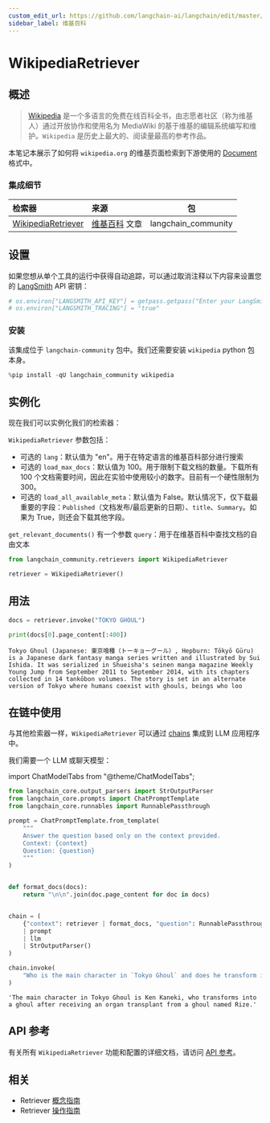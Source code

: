 ```yaml
---
custom_edit_url: https://github.com/langchain-ai/langchain/edit/master/docs/docs/integrations/retrievers/wikipedia.ipynb
sidebar_label: 维基百科
---
```


# WikipediaRetriever

## 概述
>[Wikipedia](https://wikipedia.org/) 是一个多语言的免费在线百科全书，由志愿者社区（称为维基人）通过开放协作和使用名为 MediaWiki 的基于维基的编辑系统编写和维护。`Wikipedia` 是历史上最大的、阅读量最高的参考作品。

本笔记本展示了如何将 `wikipedia.org` 的维基页面检索到下游使用的 [Document](https://api.python.langchain.com/en/latest/documents/langchain_core.documents.base.Document.html) 格式中。

### 集成细节

| 检索器 | 来源 | 包 |
| :--- | :--- | :---: |
[WikipediaRetriever](https://api.python.langchain.com/en/latest/retrievers/langchain_community.retrievers.wikipedia.WikipediaRetriever.html) | [维基百科](https://www.wikipedia.org/) 文章 | langchain_community |

## 设置
如果您想从单个工具的运行中获得自动追踪，可以通过取消注释以下内容来设置您的 [LangSmith](https://docs.smith.langchain.com/) API 密钥：


```python
# os.environ["LANGSMITH_API_KEY"] = getpass.getpass("Enter your LangSmith API key: ")
# os.environ["LANGSMITH_TRACING"] = "true"
```

### 安装

该集成位于 `langchain-community` 包中。我们还需要安装 `wikipedia` python 包本身。

```python
%pip install -qU langchain_community wikipedia
```

## 实例化

现在我们可以实例化我们的检索器：

`WikipediaRetriever` 参数包括：
- 可选的 `lang`：默认值为 "en"。用于在特定语言的维基百科部分进行搜索
- 可选的 `load_max_docs`：默认值为 100。用于限制下载文档的数量。下载所有 100 个文档需要时间，因此在实验中使用较小的数字。目前有一个硬性限制为 300。
- 可选的 `load_all_available_meta`：默认值为 False。默认情况下，仅下载最重要的字段：`Published`（文档发布/最后更新的日期）、`title`、`Summary`。如果为 True，则还会下载其他字段。

`get_relevant_documents()` 有一个参数 `query`：用于在维基百科中查找文档的自由文本


```python
from langchain_community.retrievers import WikipediaRetriever

retriever = WikipediaRetriever()
```

## 用法


```python
docs = retriever.invoke("TOKYO GHOUL")
```


```python
print(docs[0].page_content[:400])
```
```output
Tokyo Ghoul (Japanese: 東京喰種（トーキョーグール）, Hepburn: Tōkyō Gūru) is a Japanese dark fantasy manga series written and illustrated by Sui Ishida. It was serialized in Shueisha's seinen manga magazine Weekly Young Jump from September 2011 to September 2014, with its chapters collected in 14 tankōbon volumes. The story is set in an alternate version of Tokyo where humans coexist with ghouls, beings who loo
```

## 在链中使用
与其他检索器一样，`WikipediaRetriever` 可以通过 [chains](/docs/how_to/sequence/) 集成到 LLM 应用程序中。

我们需要一个 LLM 或聊天模型：

import ChatModelTabs from "@theme/ChatModelTabs";

<ChatModelTabs customVarName="llm" />


```python
from langchain_core.output_parsers import StrOutputParser
from langchain_core.prompts import ChatPromptTemplate
from langchain_core.runnables import RunnablePassthrough

prompt = ChatPromptTemplate.from_template(
    """
    Answer the question based only on the context provided.
    Context: {context}
    Question: {question}
    """
)


def format_docs(docs):
    return "\n\n".join(doc.page_content for doc in docs)


chain = (
    {"context": retriever | format_docs, "question": RunnablePassthrough()}
    | prompt
    | llm
    | StrOutputParser()
)
```


```python
chain.invoke(
    "Who is the main character in `Tokyo Ghoul` and does he transform into a ghoul?"
)
```



```output
'The main character in Tokyo Ghoul is Ken Kaneki, who transforms into a ghoul after receiving an organ transplant from a ghoul named Rize.'
```

## API 参考

有关所有 `WikipediaRetriever` 功能和配置的详细文档，请访问 [API 参考](https://api.python.langchain.com/en/latest/retrievers/langchain_community.retrievers.wikipedia.WikipediaRetriever.html#langchain-community-retrievers-wikipedia-wikipediaretriever)。

## 相关

- Retriever [概念指南](/docs/concepts/#retrievers)
- Retriever [操作指南](/docs/how_to/#retrievers)